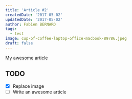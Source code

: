 ```yaml
---
title: 'Article #2'
createdDate: '2017-05-02'
updatedDate: '2017-05-02'
author: Fabien BERNARD
tags:
  - test
image: cup-of-coffee-laptop-office-macbook-89786.jpeg
draft: false
---
```


My awesome article

## TODO

- [x] Replace image
- [ ] Write an awesome article
